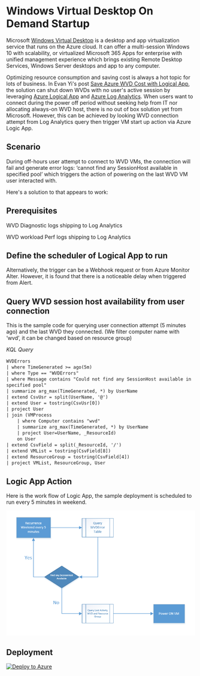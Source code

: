 # Windows Virtual Desktop On Demand Startup

Microsoft [Windows Virtual Desktop](https://docs.microsoft.com/en-us/azure/virtual-desktop/overview) is a desktop and app virtualization service that runs on the Azure cloud. It can offer a multi-session Windows 10 with scalability, or virtualized Microsoft 365 Apps for enterprise with unified management experience which brings existing Remote Desktop Services, Windows Server desktops and app to any computer. 

Optimizing resource consumption and saving cost is always a hot topic for lots of business. In Evan Yi's post [Save Azure WVD Cost with Logical App](https://blog.evanyi.net/2020/10/another-way-to-save-azure-wvd-cost-with.html), the solution can shut down WVDs with no user's active session by leveraging [Azure Logical App](https://docs.microsoft.com/en-us/azure/logic-apps/logic-apps-overview) and [Azure Log Analytics](https://docs.microsoft.com/en-us/azure/azure-monitor/platform/manage-access). When users want to connect during the power off period without seeking help from IT nor allocating always-on WVD host, there is no out of box solution yet from Microsoft. However, this can be achieved by looking WVD connection attempt from Log Analytics query then trigger VM start up action via Azure Logic App.

## Scenario
During off-hours user attempt to connect to WVD VMs, the connection will fail and generate error logs: ‘cannot find any SessionHost available in specified pool’ which triggers the action of powering on the last WVD VM user interacted with. 

Here's a solution to that appears to work:
## Prerequisites

WVD Diagnostic logs shipping to Log Analytics

WVD workload Perf logs shipping to Log Analytics


## Define the scheduler of Logical App to run
Alternatively, the trigger can be a Webhook request or from Azure Monitor Alter. However, it is found that there is a noticeable delay when triggered from Alert. 

## Query WVD session host availability from user connection
This is the sample code for querying user connection attempt (5 minutes ago) and the last WVD they connected. (We filter computer name with ‘wvd’, it can be changed based on resource group)

*KQL Query*
```
WVDErrors
| where TimeGenerated >= ago(5m)
| where Type == "WVDErrors"
| where Message contains "Could not find any SessionHost available in specified pool"
| summarize arg_max(TimeGenerated, *) by UserName
| extend CsvUsr = split(UserName, '@')
| extend User = tostring(CsvUsr[0])
| project User
| join (VMProcess
    | where Computer contains "wvd"
    | summarize arg_max(TimeGenerated, *) by UserName
    | project User=UserName, _ResourceId)
    on User
| extend CsvField = split(_ResourceId, '/')
| extend VMList = tostring(CsvField[8])
| extend ResourceGroup = tostring(CsvField[4])
| project VMList, ResourceGroup, User
```

## Logic App Action
Here is the work flow of Logic App, the sample deployment is scheduled to run every 5 minutes in weekend.

<img src="https://github.com/azurehly/WVD-OnDemandStartUp/blob/main/wvdondemand-flow.png"/>


## Deployment

[![Deploy to Azure](https://aka.ms/deploytoazurebutton)](https://portal.azure.com/#create/Microsoft.Template/uri/https%3A%2F%2Fraw.githubusercontent.com%2Fazurehly%2FWVD-OnDemandStartUp%2Fmain%2Fwvdondemand.json)
